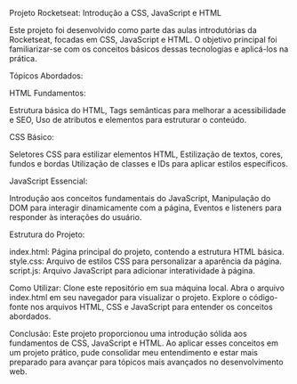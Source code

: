 Projeto Rocketseat: Introdução a CSS, JavaScript e HTML

Este projeto foi desenvolvido como parte das aulas introdutórias da Rocketseat, focadas em CSS, JavaScript e HTML. O objetivo principal foi familiarizar-se com os conceitos básicos dessas tecnologias e aplicá-los na prática.

Tópicos Abordados:

HTML Fundamentos:

Estrutura básica do HTML,
Tags semânticas para melhorar a acessibilidade e SEO,
Uso de atributos e elementos para estruturar o conteúdo.

CSS Básico:

Seletores CSS para estilizar elementos HTML,
Estilização de textos, cores, fundos e bordas
Utilização de classes e IDs para aplicar estilos específicos.

JavaScript Essencial:

Introdução aos conceitos fundamentais do JavaScript,
Manipulação do DOM para interagir dinamicamente com a página,
Eventos e listeners para responder às interações do usuário.

Estrutura do Projeto:

index.html: Página principal do projeto, contendo a estrutura HTML básica.
style.css: Arquivo de estilos CSS para personalizar a aparência da página.
script.js: Arquivo JavaScript para adicionar interatividade à página.

Como Utilizar:
Clone este repositório em sua máquina local.
Abra o arquivo index.html em seu navegador para visualizar o projeto.
Explore o código-fonte nos arquivos HTML, CSS e JavaScript para entender os conceitos abordados.

Conclusão:
Este projeto proporcionou uma introdução sólida aos fundamentos de CSS, JavaScript e HTML. Ao aplicar esses conceitos em um projeto prático, pude consolidar meu entendimento e estar mais preparado para avançar para tópicos mais avançados no desenvolvimento web.
